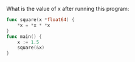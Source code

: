 What is the value of x after running this program:

```go
func square(x *float64) {
    *x = *x * *x
}
func main() {
    x := 1.5
    square(&x)
}
```